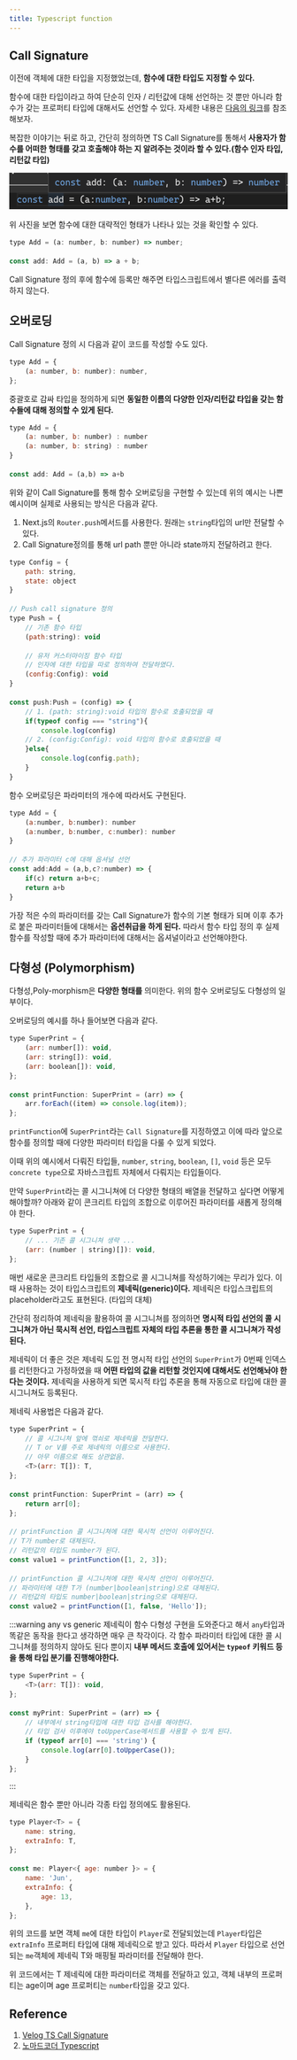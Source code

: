 ```yaml
---
title: Typescript function
---
```


## Call Signature

이전에 객체에 대한 타입을 지정했었는데, **함수에 대한 타입도 지정할 수 있다.**

함수에 대한 타입이라고 하여 단순히 인자 / 리턴값에 대해 선언하는 것 뿐만 아니라 함수가 갖는 프로퍼티 타입에 대해서도 선언할 수 있다. 자세한 내용은 [다음의 링크](https://velog.io/@zerozoo-front/Call-signature)를 참조해보자.

복잡한 이야기는 뒤로 하고, 간단히 정의하면 TS Call Signature를 통해서 **사용자가 함수를 어떠한 형태를 갖고 호출해야 하는 지 알려주는 것이라 할 수 있다.(함수 인자 타입, 리턴값 타입)**

![Call Signature](../.vuepress/assets/typescript/callSignature.png)

위 사진을 보면 함수에 대한 대략적인 형태가 나타나 있는 것을 확인할 수 있다.

```javascript
type Add = (a: number, b: number) => number;

const add: Add = (a, b) => a + b;
```

Call Signature 정의 후에 함수에 등록만 해주면 타입스크립트에서 별다른 에러를 출력하지 않는다.

## 오버로딩

Call Signature 정의 시 다음과 같이 코드를 작성할 수도 있다.

```javascript
type Add = {
    (a: number, b: number): number,
};
```

중괄호로 감싸 타입을 정의하게 되면 **동일한 이름의 다양한 인자/리턴값 타입을 갖는 함수들에 대해 정의할 수 있게 된다.**

```javascript
type Add = {
    (a: number, b: number) : number
    (a: number, b: string) : number
}

const add: Add = (a,b) => a+b
```

위와 같이 Call Signature를 통해 함수 오버로딩을 구현할 수 있는데 위의 예시는 나쁜 예시이며 실제로 사용되는 방식은 다음과 같다.

1. Next.js의 `Router.push`메서드를 사용한다. 원래는 `string`타입의 url만 전달할 수 있다.
2. Call Signature정의를 통해 url path 뿐만 아니라 state까지 전달하려고 한다.

```javascript
type Config = {
    path: string,
    state: object
}

// Push call signature 정의
type Push = {
    // 기존 함수 타입
    (path:string): void

    // 유저 커스터마이징 함수 타입
    // 인자에 대한 타입을 따로 정의하여 전달하였다.
    (config:Config): void
}

const push:Push = (config) => {
    // 1. (path: string):void 타입의 함수로 호출되었을 때
    if(typeof config === "string"){
        console.log(config)
    // 2. (config:Config): void 타입의 함수로 호출되었을 때
    }else{
        console.log(config.path);
    }
}
```

함수 오버로딩은 파라미터의 개수에 따라서도 구현된다.

```javascript
type Add = {
    (a:number, b:number): number
    (a:number, b:number, c:number): number
}

// 추가 파라미터 c에 대해 옵셔널 선언
const add:Add = (a,b,c?:number) => {
    if(c) return a+b+c;
    return a+b
}
```

가장 적은 수의 파라미터를 갖는 Call Signature가 함수의 기본 형태가 되며 이후 추가로 붙은 파라미터들에 대해서는 **옵션취급을 하게 된다.** 따라서 함수 타입 정의 후 실제 함수를 작성할 때에 추가 파라미터에 대해서는 옵셔널이라고 선언해야한다.

## 다형성 (Polymorphism)

다형성,Poly-morphism은 **다양한 형태를** 의미한다. 위의 함수 오버로딩도 다형성의 일부이다.

오버로딩의 예시를 하나 들어보면 다음과 같다.

```javascript
type SuperPrint = {
    (arr: number[]): void,
    (arr: string[]): void,
    (arr: boolean[]): void,
};

const printFunction: SuperPrint = (arr) => {
    arr.forEach((item) => console.log(item));
};
```

`printFunction`에 `SuperPrint`라는 `Call Signature`를 지정하였고 이에 따라 앞으로 함수를 정의할 때에 다양한 파라미터 타입을 다룰 수 있게 되었다.

이때 위의 예시에서 다뤄진 타입들, `number`, `string`, `boolean`, `[]`, `void` 등은 모두 `concrete type`으로 자바스크립트 자체에서 다뤄지는 타입들이다.

만약 `SuperPrint`라는 콜 시그니쳐에 더 다양한 형태의 배열을 전달하고 싶다면 어떻게 해야할까? 아래와 같이 콘크리트 타입의 조합으로 이루어진 파라미터를 새롭게 정의해야 한다.

```javascript
type SuperPrint = {
    // ... 기존 콜 시그니쳐 생략 ...
    (arr: (number | string)[]): void,
};
```

매번 새로운 콘크리트 타입들의 조합으로 콜 시그니쳐를 작성하기에는 무리가 있다. 이때 사용하는 것이 타입스크립트의 **제네릭(generic)이다.** 제네릭은 타입스크립트의 placeholder라고도 표현된다. (타입의 대체)

간단히 정리하여 제네릭을 활용하여 콜 시그니쳐를 정의하면 **명시적 타입 선언의 콜 시그니쳐가 아닌 묵시적 선언, 타입스크립트 자체의 타입 추론을 통한 콜 시그니쳐가 작성된다.**

제네릭이 더 좋은 것은 제네릭 도입 전 명시적 타입 선언의 `SuperPrint`가 0번째 인덱스를 리턴한다고 가정하였을 때 **어떤 타입의 값을 리턴할 것인지에 대해서도 선언해놔야 한다는 것이다.** 제네릭을 사용하게 되면 묵시적 타입 추론을 통해 자동으로 타입에 대한 콜 시그니쳐도 등록된다.

제네릭 사용법은 다음과 같다.

```javascript
type SuperPrint = {
    // 콜 시그니쳐 앞에 꺾쇠로 제네릭을 전달한다.
    // T or V를 주로 제네릭의 이름으로 사용한다.
    // 아무 이름으로 해도 상관없음.
    <T>(arr: T[]): T,
};

const printFunction: SuperPrint = (arr) => {
    return arr[0];
};

// printFunction 콜 시그니쳐에 대한 묵시적 선언이 이루어진다.
// T가 number로 대체된다.
// 리턴값의 타입도 number가 된다.
const value1 = printFunction([1, 2, 3]);

// printFunction 콜 시그니쳐에 대한 묵시적 선언이 이루어진다.
// 파라미터에 대한 T가 (number|boolean|string)으로 대체된다.
// 리턴값의 타입도 number|boolean|string으로 대체된다.
const value2 = printFunction([1, false, 'Hello']);
```

:::warning any vs generic
제네릭이 함수 다형성 구현을 도와준다고 해서 `any`타입과 똑같은 동작을 한다고 생각하면 매우 큰 착각이다. 각 함수 파라미터 타입에 대한 콜 시그니쳐를 정의하지 않아도 된다 뿐이지 **내부 메서드 호출에 있어서는 `typeof` 키워드 등을 통해 타입 분기를 진행해야한다.**

```javascript
type SuperPrint = {
    <T>(arr: T[]): void,
};

const myPrint: SuperPrint = (arr) => {
    // 내부에서 string타입에 대한 타입 검사를 해야한다.
    // 타입 검사 이후에야 toUpperCase메서드를 사용할 수 있게 된다.
    if (typeof arr[0] === 'string') {
        console.log(arr[0].toUpperCase());
    }
};
```

:::

제네릭은 함수 뿐만 아니라 각종 타입 정의에도 활용된다.

```javascript
type Player<T> = {
    name: string,
    extraInfo: T,
};

const me: Player<{ age: number }> = {
    name: 'Jun',
    extraInfo: {
        age: 13,
    },
};
```

위의 코드를 보면 객체 `me`에 대한 타입이 `Player`로 전달되었는데 `Player`타입은 `extraInfo` 프로퍼티 타입에 대해 제네릭으로 받고 있다. 따라서 `Player` 타입으로 선언되는 `me`객체에 제네릭 T와 매핑될 파라미터를 전달해야 한다.

위 코드에서는 T 제네릭에 대한 파라미터로 객체를 전달하고 있고, 객체 내부의 프로퍼티는 age이며 age 프로퍼티는 `number`타입을 갖고 있다.

## Reference

1. [Velog TS Call Signature](https://velog.io/@zerozoo-front/Call-signature)
2. [노마드코더 Typescript](https://nomadcoders.co/typescript-for-beginners/lobby)
